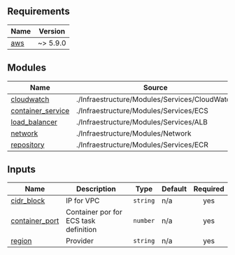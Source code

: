 ## Requirements

| Name | Version |
|------|---------|
| <a name="requirement_aws"></a> [aws](#requirement\_aws) | ~> 5.9.0 |

## Modules

| Name | Source | Version |
|------|--------|---------|
| <a name="module_cloudwatch"></a> [cloudwatch](#module\_cloudwatch) | ./Infraestructure/Modules/Services/CloudWatch | n/a |
| <a name="module_container_service"></a> [container\_service](#module\_container\_service) | ./Infraestructure/Modules/Services/ECS | n/a |
| <a name="module_load_balancer"></a> [load\_balancer](#module\_load\_balancer) | ./Infraestructure/Modules/Services/ALB | n/a |
| <a name="module_network"></a> [network](#module\_network) | ./Infraestructure/Modules/Network | n/a |
| <a name="module_repository"></a> [repository](#module\_repository) | ./Infraestructure/Modules/Services/ECR | n/a |

## Inputs

| Name | Description | Type | Default | Required |
|------|-------------|------|---------|:--------:|
| <a name="input_cidr_block"></a> [cidr\_block](#input\_cidr\_block) | IP for VPC | `string` | n/a | yes |
| <a name="input_container_port"></a> [container\_port](#input\_container\_port) | Container por for ECS task definition | `number` | n/a | yes |
| <a name="input_region"></a> [region](#input\_region) | Provider | `string` | n/a | yes |

